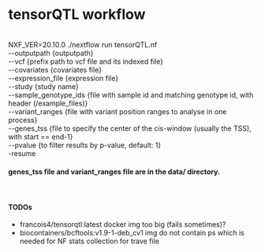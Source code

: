 # tensorQTL workflow
 <br />
NXF_VER=20.10.0 ./nextflow run tensorQTL.nf <br /> --outputpath {outputpath} <br />
                                             --vcf {prefix path to vcf file and its indexed file} <br />
                                             --covariates {covariates file} <br />
                                             --expression_file {expression file}  <br /> 
                                             --study {study name} <br />
                                             --sample_genotype_ids {file with sample id and matching genotype id, with header (/example_files)}  <br />
                                             --variant_ranges {file with variant position ranges to analyse in one process} <br />
                                             --genes_tss {file to  specify the center of the cis-window (usually the TSS), with start == end-1} <br />
                                             --pvalue {to filter results by p-value, default: 1}  <br />
                                             -resume  <br />

#### genes_tss file and variant_ranges file are in the data/ directory.

 <br />
 
#### TODOs


 - francois4/tensorqtl:latest docker img too big (fails sometimes)? <br/>
 - biocontainers/bcftools:v1.9-1-deb_cv1 img do not contain ps which is needed for NF stats collection for trave file
                

